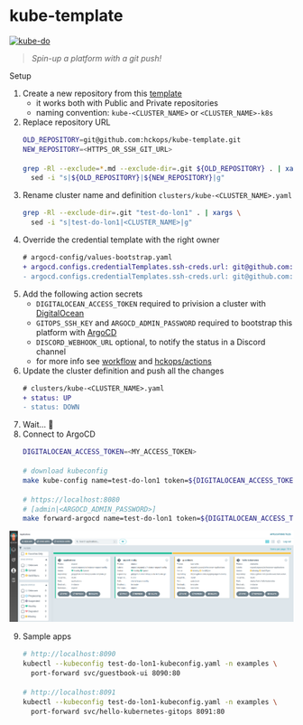 # kube-template

[![kube-do](https://github.com/hckops/kube-template/actions/workflows/kube-do.yml/badge.svg)](https://github.com/hckops/kube-template/actions/workflows/kube-do.yml)

> *Spin-up a platform with a git push!*

Setup
1. Create a new repository from this [template](https://github.com/hckops/kube-template/generate)
    - it works both with Public and Private repositories
    - naming convention: `kube-<CLUSTER_NAME>` or `<CLUSTER_NAME>-k8s`
2. Replace repository URL
    ```bash
    OLD_REPOSITORY=git@github.com:hckops/kube-template.git
    NEW_REPOSITORY=<HTTPS_OR_SSH_GIT_URL>

    grep -Rl --exclude=*.md --exclude-dir=.git ${OLD_REPOSITORY} . | xargs \
      sed -i "s|${OLD_REPOSITORY}|${NEW_REPOSITORY}|g"
    ```
3. Rename cluster name and definition `clusters/kube-<CLUSTER_NAME>.yaml`
    ```bash
    grep -Rl --exclude-dir=.git "test-do-lon1" . | xargs \
      sed -i "s|test-do-lon1|<CLUSTER_NAME>|g"
    ```
4. Override the credential template with the right owner
    ```diff
    # argocd-config/values-bootstrap.yaml
    + argocd.configs.credentialTemplates.ssh-creds.url: git@github.com:<OWNER_OR_REPOSITORY>
    - argocd.configs.credentialTemplates.ssh-creds.url: git@github.com:hckops
    ```
5. Add the following action secrets
    * `DIGITALOCEAN_ACCESS_TOKEN` required to privision a cluster with [DigitalOcean](https://cloud.digitalocean.com)
    - `GITOPS_SSH_KEY` and `ARGOCD_ADMIN_PASSWORD` required to bootstrap this platform with [ArgoCD](https://argo-cd.readthedocs.io/en/stable)
    - `DISCORD_WEBHOOK_URL` optional, to notify the status in a Discord channel
    - for more info see [workflow](.github/workflows/kube-do.yml) and [hckops/actions](https://github.com/hckops/actions)
6. Update the cluster definition and push all the changes
    ```diff
    # clusters/kube-<CLUSTER_NAME>.yaml
    + status: UP
    - status: DOWN
    ```
7. Wait... :rocket:
8. Connect to ArgoCD
    ```bash
    DIGITALOCEAN_ACCESS_TOKEN=<MY_ACCESS_TOKEN>

    # download kubeconfig
    make kube-config name=test-do-lon1 token=${DIGITALOCEAN_ACCESS_TOKEN}

    # https://localhost:8080
    # [admin|<ARGOCD_ADMIN_PASSWORD>]
    make forward-argocd name=test-do-lon1 token=${DIGITALOCEAN_ACCESS_TOKEN}
    ```

![argocd-ui](argocd-ui.png)

9. Sample apps
    ```bash
    # http://localhost:8090
    kubectl --kubeconfig test-do-lon1-kubeconfig.yaml -n examples \
      port-forward svc/guestbook-ui 8090:80

    # http://localhost:8091
    kubectl --kubeconfig test-do-lon1-kubeconfig.yaml -n examples \
      port-forward svc/hello-kubernetes-gitops 8091:80
    ```
